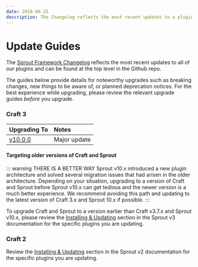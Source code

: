 ```yaml
---
date: 2018-06-25
description: The Changelog reflects the most recent updates to a plugin and can be found at the top level in the Github repo for each plugin.
---
```


# Update Guides

The [Sprout Framework Changelog](https://github.com/barrelstrength/craft-sprout) reflects the most recent updates to all of our plugins and can be found at the top level in the Github repo.

The guides below provide details for noteworthy upgrades such as breaking changes, new things to be aware of, or planned deprecation notices. For the best experience while upgrading, please review the relevant upgrade guides _before_ you upgrade.

### Craft 3

| Upgrading&nbsp;To | Notes               | 
|:----------------- |:------------------- |
| [v10.0.0][#Upgradev1000] | Major update |

#### Targeting older versions of Craft and Sprout

::: warning THERE IS A BETTER WAY
Sprout v10.x introduced a new plugin architecture and solved several migration issues that had arisen in the older architecture. Depending on your situation, upgrading to a version of Craft and Sprout before Sprout v10.x can get tedious and the newer version is a much better experience. We recommend avoiding this path and updating to the latest version of Craft 3.x and Sprout 10.x if possible.
:::

To upgrade Craft and Sprout to a version earlier than Craft v3.7.x and Sprout v10.x, please review the [Installing &amp; Updating][#v3Docs] section in the Sprout v3 documentation for the specific plugins you are updating.

### Craft 2

Review the [Installing &amp; Updating][#v2Docs] section in the Sprout v2 documentation for the specific plugins you are updating.

[#Upgradev1000]: ./../updates/v10.0.0.md
[#v3Docs]: https://sprout.barrelstrengthdesign.com/docs/craft-v3/
[#v2Docs]: https://sprout.barrelstrengthdesign.com/docs/craft-v2/
